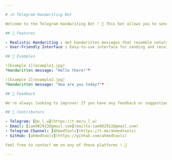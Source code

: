 ```yaml
---

# ✍️ Telegram Handwriting Bot

Welcome to the Telegram Handwriting Bot ! 📝 This bot allows you to send messages as if they were handwritten on paper, adding a personal touch to your conversations .

## 🎨 Features

- Realistic Handwriting : Get handwritten messages that resemble natural handwriting .
- User-Friendly Interface : Easy-to-use interface for sending and receiving handwritten messages .

## 📸 Examples

![Example 1](example1.jpg)
*Handwritten message: "Hello there!"*

![Example 2](example2.jpg)
*Handwritten message: "How are you today?"*

## 📢 Feedback

We're always looking to improve! If you have any feedback or suggestions, feel free to reach out to us .

## 🌟 Contributors

- Telegram: [@u_l_w](https://t.me/u_l_w)
- Email: [iam982922@gmail.com](mailto:iam982922@gmail.com)
- Telegram Channel: [AhmedTools](https://t.me/ahmedtools)
- GitHub: [ahmedtools](https://github.com/ahmedtools)

Feel free to contact me on any of these platforms ! 🚀

---
```

